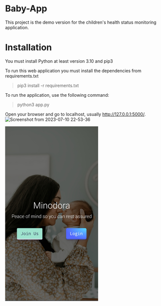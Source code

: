 # Baby-App
This project is the demo version for the children's health status monitoring application.

# Installation
You must install Python at least version 3.10 and pip3

To run this web application you must install the dependencies from requirements.txt
>pip3 install -r requirements.txt

To run the application, use the following command:
>python3 app.py

Open your browser and go to localhost, usually http://127.0.0.1:5000/.
![Screenshot from 2023-07-10 22-53-36](<img src="https://github.com/CrisUlim/Baby-App/blob/main/baby/static/img/login.jpg" width="150" height="280" >)
<div style="width: 60%; height: 60%">
  
  ![](https://github.com/CrisUlim/Baby-App/blob/main/baby/static/img/login.jpg)
  
</div>
